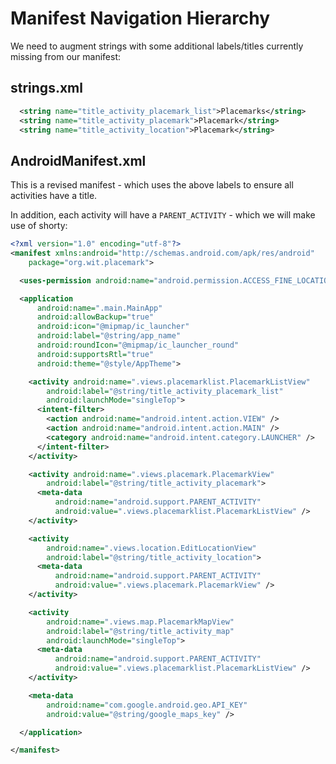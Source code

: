# Manifest Navigation Hierarchy

We need to augment strings with some additional labels/titles currently missing from our manifest:

## strings.xml

~~~xml
  <string name="title_activity_placemark_list">Placemarks</string>
  <string name="title_activity_placemark">Placemark</string>
  <string name="title_activity_location">Placemark</string>
~~~

## AndroidManifest.xml

This is a revised manifest - which uses the above labels to ensure all activities have a title.

In addition, each activity will have a `PARENT_ACTIVITY` - which we will make use of shorty:


~~~xml
<?xml version="1.0" encoding="utf-8"?>
<manifest xmlns:android="http://schemas.android.com/apk/res/android"
    package="org.wit.placemark">

  <uses-permission android:name="android.permission.ACCESS_FINE_LOCATION" />

  <application
      android:name=".main.MainApp"
      android:allowBackup="true"
      android:icon="@mipmap/ic_launcher"
      android:label="@string/app_name"
      android:roundIcon="@mipmap/ic_launcher_round"
      android:supportsRtl="true"
      android:theme="@style/AppTheme">

    <activity android:name=".views.placemarklist.PlacemarkListView"
        android:label="@string/title_activity_placemark_list"
        android:launchMode="singleTop">
      <intent-filter>
        <action android:name="android.intent.action.VIEW" />
        <action android:name="android.intent.action.MAIN" />
        <category android:name="android.intent.category.LAUNCHER" />
      </intent-filter>
    </activity>

    <activity android:name=".views.placemark.PlacemarkView"
        android:label="@string/title_activity_placemark">
      <meta-data
          android:name="android.support.PARENT_ACTIVITY"
          android:value=".views.placemarklist.PlacemarkListView" />
    </activity>

    <activity
        android:name=".views.location.EditLocationView"
        android:label="@string/title_activity_location">
      <meta-data
          android:name="android.support.PARENT_ACTIVITY"
          android:value=".views.placemark.PlacemarkView" />
    </activity>

    <activity
        android:name=".views.map.PlacemarkMapView"
        android:label="@string/title_activity_map"
        android:launchMode="singleTop">
      <meta-data
          android:name="android.support.PARENT_ACTIVITY"
          android:value=".views.placemarklist.PlacemarkListView" />
    </activity>

    <meta-data
        android:name="com.google.android.geo.API_KEY"
        android:value="@string/google_maps_key" />

  </application>

</manifest>
~~~
